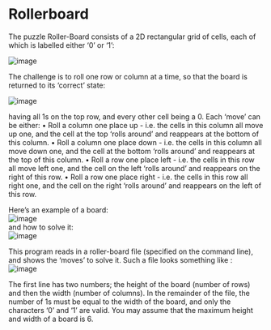 # Rollerboard

The puzzle Roller-Board consists of a 2D rectangular grid of cells, each of which is labelled
either ‘0’ or ‘1’:<br />

![image](https://user-images.githubusercontent.com/98363908/168406277-7e7fd56a-59aa-458e-9596-eb5931fa2770.png)

The challenge is to roll one row or column at a time, so that the board is returned to its ‘correct’
state:<br />

![image](https://user-images.githubusercontent.com/98363908/168406294-69125258-943a-4c4b-b1e4-43cd1dcfaf23.png)

having all 1s on the top row, and every other cell being a 0. Each ‘move’ can be either:
• Roll a column one place up - i.e. the cells in this column all move up one, and the cell at
the top ‘rolls around’ and reappears at the bottom of this column.
• Roll a column one place down - i.e. the cells in this column all move down one, and the
cell at the bottom ‘rolls around’ and reappears at the top of this column.
• Roll a row one place left - i.e. the cells in this row all move left one, and the cell on the
left ‘rolls around’ and reappears on the right of this row.
• Roll a row one place right - i.e. the cells in this row all right one, and the cell on the right
‘rolls around’ and reappears on the left of this row.

Here’s an example of a board:<br />
![image](https://user-images.githubusercontent.com/98363908/168406342-575631b5-78b0-4f99-bbbb-d64d13c6f4ab.png)<br />
and how to solve it:<br />
![image](https://user-images.githubusercontent.com/98363908/168406350-79ecb645-c90b-4338-9c00-a2a880803be9.png)

This program reads in a roller-board file (specified on the command line), and shows the ‘moves’ to solve it. Such a file looks something like :<br />
![image](https://user-images.githubusercontent.com/98363908/168406378-20e8f67b-b90b-43cf-ab61-9a2aa9f0bb8f.png)

The first line has two numbers; the height of the board (number of rows) and then the width (number of columns).
In the remainder of the file, the number of 1s must be equal to the width of the board, and only the characters ‘0’ and ‘1’ are valid. You may assume that the maximum height and width of a board is 6.
